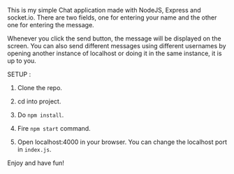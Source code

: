 This is my simple Chat application made with NodeJS, Express and socket.io. There are two fields, one for entering your name and the other one for entering the message.

Whenever you click the send button, the message will be displayed on the screen. You can also send different messages using different usernames by opening another instance of localhost or doing it in the same instance, it is up to you.

SETUP :

1. Clone the repo.

2. cd into project.

3. Do `npm install`.

4. Fire `npm start` command.

5. Open localhost:4000 in your browser. You can change the localhost port in `index.js`.


Enjoy and have fun!
